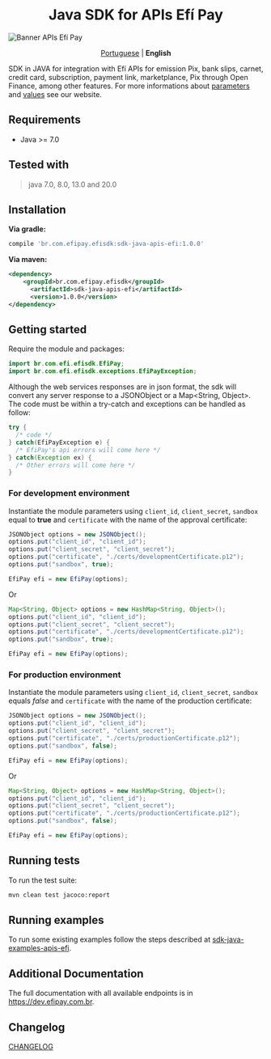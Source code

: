 <h1 align="center">Java SDK for APIs Efí Pay</h1>

![Banner APIs Efí Pay](https://gnetbr.com/BJgSIUhlYs)

<p align="center">
  <a href="https://github.com/efipay/sdk-java-apis-efi">Portuguese</a> |
  <span><b>English</b></span>  
</p>

SDK in JAVA for integration with Efí APIs for emission Pix, bank slips, carnet, credit card, subscription, payment link, marketplance, Pix through Open Finance, among other features.
For more informations about [parameters](http://dev.sejaefi.com.br) and [values](http://sejaefi.com.br/tarifas) see our website.



## Requirements
* Java >= 7.0

## Tested with
> java 7.0, 8.0, 13.0 and 20.0

## Installation
**Via gradle:**

```gradle
compile 'br.com.efipay.efisdk:sdk-java-apis-efi:1.0.0'
```

**Via maven:**

```xml
<dependency>
    <groupId>br.com.efipay.efisdk</groupId>
	  <artifactId>sdk-java-apis-efi</artifactId>
	  <version>1.0.0</version>
</dependency>
```

## Getting started
Require the module and packages:
```java
import br.com.efi.efisdk.EfiPay;
import br.com.efi.efisdk.exceptions.EfiPayException;

```

Although the web services responses are in json format, the sdk will convert any server response to a JSONObject or a Map<String, Object>. The code must be within a try-catch and exceptions can be handled as follow:

```java
try {
  /* code */
} catch(EfiPayException e) {
  /* EfiPay's api errors will come here */
} catch(Exception ex) {
  /* Other errors will come here */
}
```


### For development environment
Instantiate the module parameters using `client_id`, `client_secret`, `sandbox` equal to **true** and `certificate` with the name of the approval certificate:
```java
JSONObject options = new JSONObject();
options.put("client_id", "client_id");
options.put("client_secret", "client_secret");
options.put("certificate", "./certs/developmentCertificate.p12");
options.put("sandbox", true);

EfiPay efi = new EfiPay(options);
```

Or

```java
Map<String, Object> options = new HashMap<String, Object>();
options.put("client_id", "client_id");
options.put("client_secret", "client_secret");
options.put("certificate", "./certs/developmentCertificate.p12");
options.put("sandbox", true);

EfiPay efi = new EfiPay(options);
```

### For production environment
Instantiate the module parameters using `client_id`, `client_secret`, `sandbox` equals *false* and `certificate` with the name of the production certificate:
```java
JSONObject options = new JSONObject();
options.put("client_id", "client_id");
options.put("client_secret", "client_secret");
options.put("certificate", "./certs/productionCertificate.p12");
options.put("sandbox", false);

EfiPay efi = new EfiPay(options);
```
Or

```java
Map<String, Object> options = new HashMap<String, Object>();
options.put("client_id", "client_id");
options.put("client_secret", "client_secret");
options.put("certificate", "./certs/productionCertificate.p12");
options.put("sandbox", false);

EfiPay efi = new EfiPay(options);
```

## Running tests

To run the test suite:

```bash
mvn clean test jacoco:report
```
## Running examples
To run some existing examples follow the steps described at [sdk-java-examples-apis-efi](https://github.com/efipay/sdk-java-examples-apis-efi).

## Additional Documentation

The full documentation with all available endpoints is in https://dev.efipay.com.br.

## Changelog

[CHANGELOG](CHANGELOG.md)

<!-- ## License ##
[MIT](LICENSE) -->
